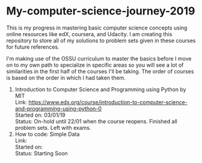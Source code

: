 # My-computer-science-journey-2019

This is my progress in mastering basic computer science concepts using online resources like edX, coursera, and Udacity. I am creating this repository to store all of my solutions to problem sets given in these courses for future references. 

I'm making use of the OSSU curriculum to master the basics before I move on to my own path to specialize in specific areas so you will see a lot of similarities in the first half of the courses I'll be taking. The order of courses is based on the order in which I had taken them.


1. Introduction to Computer Science and Programming using Python by MIT <br />
	Link: https://www.edx.org/course/introduction-to-computer-science-and-programming-using-python-0 <br />
	Started on: 03/01/19 <br />
	Status: On-hold until 22/01 when the course reopens. Finished all problem sets. Left with exams. <br />
2. How to code: Simple Data <br />
	Link: <br />
	Started on: <br />
	Status: Starting Soon <br />
